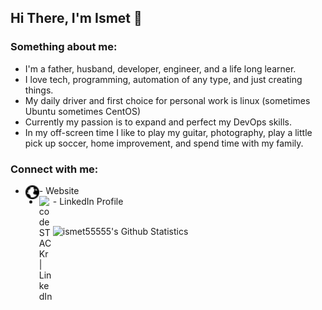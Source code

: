 ## Hi There, I'm Ismet 👋

### Something about me:
- I'm a father, husband, developer, engineer, and a life long learner.
- I love tech, programming, automation of any type, and just creating things.
- My daily driver and first choice for personal work is linux (sometimes Ubuntu sometimes CentOS) 
- Currently my passion is to expand and perfect my DevOps skills.
- In my off-screen time I like to play my guitar, photography, play a little pick up soccer, home improvement, and spend time with my family.


### Connect with me:

- [<img align="left" alt="codeSTACKr.com" width="22px" src="https://raw.githubusercontent.com/iconic/open-iconic/master/svg/globe.svg" />][website] - Website
- [<img align="left" alt="codeSTACKr | LinkedIn" width="22px" src="https://cdn.jsdelivr.net/npm/simple-icons@v3/icons/linkedin.svg" />][linkedin] - LinkedIn Profile

<br />

<!-- GitHub Stats -->
<img align="left" alt="ismet55555's Github Statistics" src="https://github-readme-stats-phi-wheat.vercel.app/api?username=ismet55555&show_icons=true&hide_border=true" />

<br />

<!-- Top Languages Used -->
<!-- [![Top Langs](https://github-readme-stats-phi-wheat.vercel.app/api/top-langs/?username=ismet55555)](https://github.com/anuraghazra/github-readme-stats) -->

<!-- Variables -->
[website]: https://ismet55555.github.io/
[linkedin]: https://www.linkedin.com/in/ismet-hand%C5%BEi%C4%87-phd-b6b00033/
